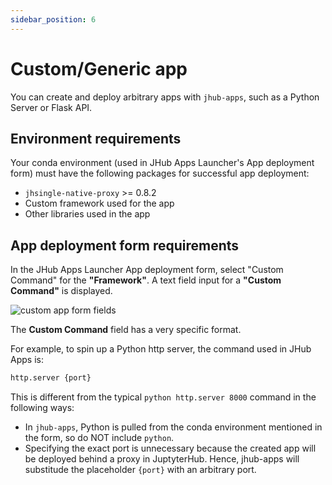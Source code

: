 ```yaml
---
sidebar_position: 6
---
```


# Custom/Generic app

You can create and deploy arbitrary apps with `jhub-apps`, such as a Python Server or Flask API.

## Environment requirements

Your conda environment (used in JHub Apps Launcher's App deployment form) must have the following packages for successful app deployment:

* `jhsingle-native-proxy` >= 0.8.2
* Custom framework used for the app
* Other libraries used in the app

## App deployment form requirements

In the JHub Apps Launcher App deployment form, select "Custom Command" for the **"Framework"**.
A text field input for a **"Custom Command"** is displayed. 

![custom app form fields](/img/custom_app_creation.png)

The **Custom Command** field has a very specific format.

For example, to spin up a Python http server, the command used in JHub Apps is:

```bash
http.server {port}
```

This is different from the typical `python http.server 8000` command in the following ways:

* In `jhub-apps`, Python is pulled from the conda environment mentioned in the form, so 
do NOT include `python`.
* Specifying the exact port is unnecessary because the created app will be deployed 
behind a proxy in JuptyterHub. Hence, jhub-apps will substitude the placeholder `{port}` 
with an arbitrary port.
